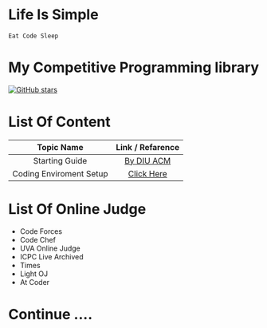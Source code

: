 # Life Is Simple
`Eat Code Sleep`

# My Competitive Programming library
[![GitHub stars](https://img.shields.io/github/stars/anikakash/Sports-Programming.svg?style=social&label=Stars)](https://github.com/anikakash/Sports-Programming)

# List Of Content

| Topic Name              | Link / Refarence                                                                              |
| :---------------------: | :-------------------------------------------------------------------------------------------: |
| Starting Guide          | [By DIU ACM](http://acm.daffodilvarsity.edu.bd/about/)                                        |
| Coding Enviroment Setup | [Click Here](sublime.md)                                                                      |


# List Of Online Judge
- Code Forces
- Code Chef
- UVA Online Judge
- ICPC Live Archived
- Times
- Light OJ
- At Coder


# Continue ....

